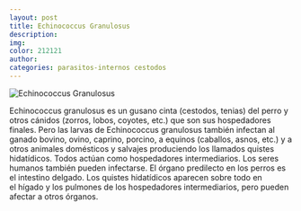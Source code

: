 ```yaml
---
layout: post
title: Echinococcus Granulosus
description:
img:
color: 212121
author:
categories: parasitos-internos cestodos
---
```

![Echinococcus Granulosus]({{site.baseurl}}/images/image26.png)

Echinococcus granulosus es un gusano cinta (cestodos, tenias) del perro y otros cánidos (zorros, lobos, coyotes, etc.) que son sus hospedadores finales.
Pero las larvas de Echinococcus granulosus también infectan al ganado bovino, ovino, caprino, porcino, a equinos (caballos, asnos, etc.) y a otros animales domésticos y salvajes produciendo los llamados quistes hidatídicos. Todos actúan como hospedadores intermediarios.
Los seres humanos también pueden infectarse.
El órgano predilecto en los perros es el intestino delgado.
Los quistes hidatídicos aparecen sobre todo en el hígado y los pulmones de los hospedadores intermediarios, pero pueden afectar a otros órganos.

